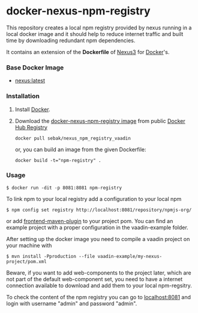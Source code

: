# docker-nexus-npm-registry
This repository creates a local npm registry provided by nexus running in a local docker image and it should help to reduce internet traffic and built time by downloading redundant npm dependencies.

It contains an extension of the **Dockerfile** of [Nexus3](https://github.com/sonatype/docker-nexus) for [Docker](https://www.docker.com/)'s.


### Base Docker Image

* [nexus:latest](https://hub.docker.com/r/sonatype/nexus)


### Installation

1. Install [Docker](https://www.docker.com/).

2. Download the [docker-nexus-npm-registry image](https://hub.docker.com/r/sebak/nexus_npm_registry_vaadin) from public [Docker Hub Registry](https://registry.hub.docker.com/)

    `docker pull sebak/nexus_npm_registry_vaadin`

   or, you can build an image from the given Dockerfile: 
   
    `docker build -t="npm-registry" .`


### Usage

    $ docker run -dit -p 8081:8081 npm-registry

To link npm to your local registry add a configuration to your local npm

    $ npm config set registry http://localhost:8081/repository/npmjs-org/

or add [frontend-maven-plugin](https://repo1.maven.org/maven2/com/github/eirslett/frontend-maven-plugin/) to your project pom. You can find an example project with a proper configuration in the vaadin-example folder.

After setting up the docker image you need to compile a vaadin project on your machine with 
    
    $ mvn install -Pproduction --file vaadin-example/my-nexus-project/pom.xml

Beware, if you want to add web-components to the project later, which are not part of the default web-component set, you need to have a internet connection available to download and add them to your local npm-regsitry.

To check the content of the npm registry you can go to [localhost:8081](http://localhost:8081/) and login with username "admin" and password "admin".
